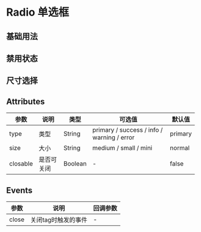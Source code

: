 
# Radio 单选框

## 基础用法
 <m-radio />

## 禁用状态
<m-radio-disabled />

## 尺寸选择
<m-tag-size />

## Attributes

| 参数      | 说明          | 类型      | 可选值                           | 默认值  |
|---------- |-------------- |---------- |--------------------------------  |-------- |
| type | 类型 | String | primary / success / info / warning / error | primary |
| size | 大小 | String | medium / small / mini | normal |
| closable | 是否可关闭 | Boolean | - | false |

## Events

| 参数      | 说明          | 回调参数 |
|---------- |-------------- |---------- |
| close | 关闭tag时触发的事件 | - |
